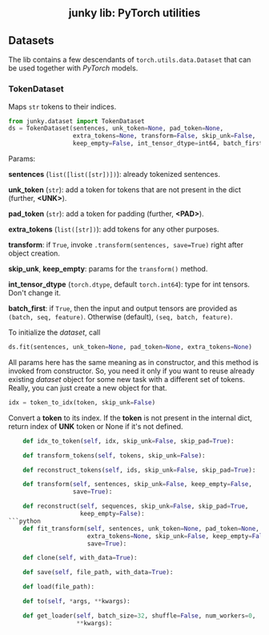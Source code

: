 <h2 align="center">junky lib: PyTorch utilities</h2>

## Datasets

The lib contains a few descendants of `torch.utils.data.Dataset` that can be
used together with *PyTorch* models.

### TokenDataset

Maps `str` tokens to their indices.

```python
from junky.dataset import TokenDataset
ds = TokenDataset(sentences, unk_token=None, pad_token=None,
                  extra_tokens=None, transform=False, skip_unk=False,
                  keep_empty=False, int_tensor_dtype=int64, batch_first=False)
```
Params:

**sentences** (`list([list([str])])`): already tokenized sentences.

**unk_token** (`str`): add a token for tokens that are not present in the
dict (further, **&lt;UNK&gt;**).

**pad_token** (`str`): add a token for padding (further, **&lt;PAD&gt;**).

**extra_tokens** (`list([str])`): add tokens for any other purposes.

**transform**: if ``True``, invoke `.transform(sentences, save=True)` right
after object creation.

**skip_unk**, **keep_empty**: params for the `transform()` method.

**int_tensor_dtype** (`torch.dtype`, default `torch.int64`): type for int
tensors. Don't change it.

**batch_first**: if ``True``, then the input and output tensors are provided
as `(batch, seq, feature)`. Otherwise (default), `(seq, batch, feature)`.

To initialize the *dataset*, call
```python
ds.fit(sentences, unk_token=None, pad_token=None, extra_tokens=None)
```
All params here has the same meaning as in constructor, and this method is
invoked from constructor. So, you need it only if you want to reuse already
existing *dataset* object for some new task with a different set of tokens.
Really, you can just create a new object for that.

```python
idx = token_to_idx(token, skip_unk=False)
```
Convert a **token** to its index. If the **token** is not present in the
internal dict, return index of **UNK** token or None if it's not
        defined.

```python
    def idx_to_token(self, idx, skip_unk=False, skip_pad=True):
```

```python
    def transform_tokens(self, tokens, skip_unk=False):
```

```python
    def reconstruct_tokens(self, ids, skip_unk=False, skip_pad=True):
```

```python
    def transform(self, sentences, skip_unk=False, keep_empty=False,
                  save=True):
```

```python
    def reconstruct(self, sequences, skip_unk=False, skip_pad=True,
                    keep_empty=False):
```python
    def fit_transform(self, sentences, unk_token=None, pad_token=None,
                      extra_tokens=None, skip_unk=False, keep_empty=False,
                      save=True):
```

```python
    def clone(self, with_data=True):
```

```python
    def save(self, file_path, with_data=True):
```

```python
    def load(file_path):
```

```python
    def to(self, *args, **kwargs):
```

```python
    def get_loader(self, batch_size=32, shuffle=False, num_workers=0,
                   **kwargs):
```
